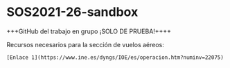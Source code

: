 # SOS2021-26-sandbox

+++GitHub del trabajo en grupo ¡SOLO DE PRUEBA!++++

Recursos necesarios para la sección de vuelos aéreos:

    [Enlace 1](https://www.ine.es/dyngs/IOE/es/operacion.htm?numinv=22075)
